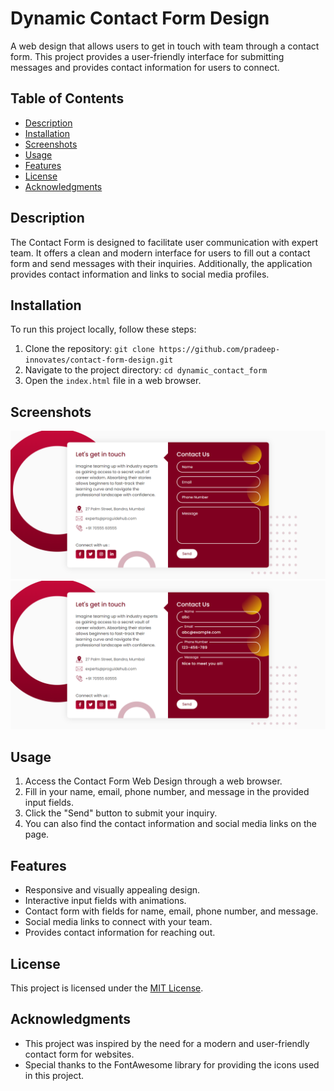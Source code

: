 # Dynamic Contact Form Design

A web design that allows users to get in touch with team through a contact form. This project provides a user-friendly interface for submitting messages and provides contact information for users to connect.

## Table of Contents

- [Description](#description)
- [Installation](#installation)
- [Screenshots](#screenshots)
- [Usage](#usage)
- [Features](#features)
- [License](#license)
- [Acknowledgments](#acknowledgments)

## Description

The Contact Form is designed to facilitate user communication with expert team. It offers a clean and modern interface for users to fill out a contact form and send messages with their inquiries. Additionally, the application provides contact information and links to social media profiles.

## Installation

To run this project locally, follow these steps:

1. Clone the repository: `git clone https://github.com/pradeep-innovates/contact-form-design.git`
2. Navigate to the project directory: `cd dynamic_contact_form`
3. Open the `index.html` file in a web browser.

## Screenshots

![Contact Form](screenshots/contact-form.png)
![Contact Info](screenshots/contact-info.png)

## Usage

1. Access the Contact Form Web Design through a web browser.
2. Fill in your name, email, phone number, and message in the provided input fields.
3. Click the "Send" button to submit your inquiry.
4. You can also find the contact information and social media links on the page.

## Features

- Responsive and visually appealing design.
- Interactive input fields with animations.
- Contact form with fields for name, email, phone number, and message.
- Social media links to connect with your team.
- Provides contact information for reaching out.

## License

This project is licensed under the [MIT License](LICENSE).

## Acknowledgments

- This project was inspired by the need for a modern and user-friendly contact form for websites.
- Special thanks to the FontAwesome library for providing the icons used in this project.

